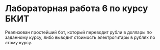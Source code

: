 # Лабораторная работа 6 по курсу БКИТ

Реализован простейший бот, который переводит рубли в доллары по заданному курсу, либо выводит стоимость электрогитары в рублях по этому курсу.
